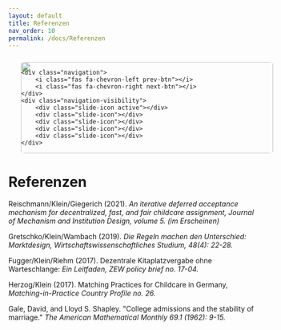 ```yaml
---
layout: default
title: Referenzen
nav_order: 10
permalink: /docs/Referenzen
---
```


  <style>
    .slider {
        position: relative;
        width: 100%;
        margin: 5%;
        overflow: hidden;
        border-radius: 2%;
    }
    .slider .slide {
        position: absolute;
        width: 100%;
        height: 100%;
        clip-path: circle(0% at 0 50%);
    }
    .slider .slide.active{
        clip-path: circle(150% at 0 50%);
        transition: 2s;
    }
    .slider .slide img{
        position: absolute;
        width: 100%;
        height: 100%;
        object-fit: cover;
    }
    .navigation {
        height: 50%;
        display: flex;
        align-items: center;
        justify-content: space-between;
        opacity: 0;
        transition: opacity 0.5s ease;
    }
    .slider:hover .navigation{
        opacity: 1;
    }
    .prev-btn, .next-btn {
        z-index: 999;
        font-size: 2em;
        color: purple;
        background: rgba(255, 255, 255, 0.8);
        padding: 2%;
        cursor: pointer;
    }
    .prev-btn{
        border-top-right-radius: 0.5%;
        border-bottom-right-radius: 0.5%;
    }
    .prev-btn{
        border-top-left-radius: 0.5%;
        border-bottom-left-radius: 0.5%;
    }
    .navigation-visibility{
        z-index: 999;
        display: flex;
        justify-content: center;
    }
    .navigation-visibility .slide-icon{
        z-index: 999;
        background: rgba(255, 255, 255, 0.5);
        width: 5%;
        height: 3%;
        transform: translateY(-10%);
        margin: 0 6px;
        border-radius: 2px;
        box-shadow: 0 5px 25px rgb(1 1 1 / 20%);
    }
    .navigation-visibility .slide-icon.active{
        background: purple;
    }

  </style>


<div class="slider">
    <div class="slide active">
       <img src="../1_Screen.png" alt="">
    </div>
    <div class="slide">
        <img src="../2_Screen.png" alt="">
    </div>
    <div class="slide">
        <img src="../3_Screen.png" alt="">
    </div>
    <div class="slide">
        <img src="../4_Screen.png" alt="">
    </div>
    <div class="slide">
        <img src="../5_Screen.png" alt="">
    </div>

    <div class="navigation">
        <i class="fas fa-chevron-left prev-btn"></i>
        <i class="fas fa-chevron-right next-btn"></i>
    </div>
    <div class="navigation-visibility">
        <div class="slide-icon active"></div>
        <div class="slide-icon"></div>
        <div class="slide-icon"></div>
        <div class="slide-icon"></div>
        <div class="slide-icon"></div>
    </div>
</div>

<script type="text/javascript">
    const slider = document.querySelector(".slider");
    const nextBtn = document.querySelector(".next-btn");
    const prevBtn = document.querySelector(".prev-btn");
    const slides = document.querySelectorAll(".slide");
    const slideIcons = document.querySelectorAll(".slide-icon");
    const numberOfSlides = slides.length;
    var slideNumber = 0;

    //image slider next button
    nextBtn.addEventListener("click", () => {
        slides.forEach((slide) => {
            slide.classList.remove("active");
        });
        slideIcons.forEach((slideIcon) => {
            slideIcon.classList.remove("active");
        });

        slideNumber++;

        if(slideNumber > (numberOfSlides - 1)){
            slideNumber = 0;
        }

        slides[slideNumber].classList.add("active");
        slideIcons[slideNumber].classList.add("active");
    });

    //image slider previous button
    prevBtn.addEventListener("click", () => {
        slides.forEach((slide) => {
            slide.classList.remove("active");
        });
        slideIcons.forEach((slideIcon) => {
            slideIcon.classList.remove("active");
        });

        slideNumber--;

        if(slideNumber < 0){
            slideNumber = (numberOfSlides - 1);
        }

        slides[slideNumber].classList.add("active");
        slideIcons[slideNumber].classList.add("active");
    });

    //image slider auto play
    var playSlider;

    var repeater = () => {
        playSlider = setInterval(function(){
            slides.forEach((slide) => {
            slide.classList.remove("active");
        });
        slideIcons.forEach((slideIcon) => {
            slideIcon.classList.remove("active");
        });

        slideNumber++;

        if(slideNumber > (numberOfSlides - 1)){
            slideNumber = 0;
        }

        slides[slideNumber].classList.add("active");
        slideIcons[slideNumber].classList.add("active");
        }, 4000);
    }
    repeater();

    //stop the image slider autoplay on mouseover
    slider.addEventListener("mouseover", () => {
        clearInterval(playslider);
    });

    //start the image slider autoplay again when mouseout
    slider.addEventListener("mouseout", () => {
        repeater();
    });
</script>



# Referenzen

Reischmann/Klein/Giegerich (2021). *An iterative deferred acceptance mechanism for decentralized, fast, and fair childcare assignment, Journal of Mechanism and Institution Design, volume 5. (im Erscheinen)*

Gretschko/Klein/Wambach (2019). *Die Regeln machen den Unterschied: Marktdesign, Wirtschaftswissenschaftliches Studium, 48(4): 22-28.*

Fugger/Klein/Riehm (2017). Dezentrale Kitaplatzvergabe ohne Warteschlange: *Ein Leitfaden, ZEW policy brief no. 17-04.*

Herzog/Klein (2017). Matching Practices for Childcare in Germany, *Matching-in-Practice Country Profile no. 26.*

Gale, David, and Lloyd S. Shapley. "College admissions and the stability of marriage." *The American Mathematical Monthly 69.1 (1962): 9-15.*

